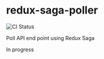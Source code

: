 # redux-saga-poller

![CI Status](https://img.shields.io/github/workflow/status/clarktozer/redux-saga-poller/Build%20&%20Test)

Poll API end point using Redux Saga

In progress
